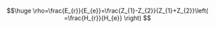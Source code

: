 $$\huge
\rho=\frac{E_{r}}{E_{e}}=\frac{Z_{1}-Z_{2}}{Z_{1}+Z_{2}}\left( =\frac{H_{r}}{H_{e}} \right)
$$
